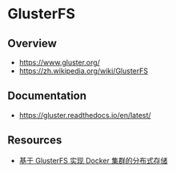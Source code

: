 # GlusterFS

## Overview

- https://www.gluster.org/
- https://zh.wikipedia.org/wiki/GlusterFS

## Documentation

- https://gluster.readthedocs.io/en/latest/

## Resources

- [基于 GlusterFS 实现 Docker 集群的分布式存储](https://mp.weixin.qq.com/s/nFrNiO6aS1y1dHQJSnFiTw)
